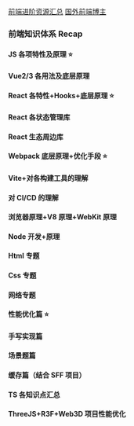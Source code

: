 [前端进阶资源汇总](https://github.com/brickspert/blog/issues/2)
[国外前端博主](https://github.com/brickspert/blog/issues/3)

### 前端知识体系 Recap

#### JS 各项特性及原理 ⭐️

#### Vue2/3 各用法及底层原理

#### React 各特性+Hooks+底层原理 ⭐️

#### React 各状态管理库

#### React 生态周边库

#### Webpack 底层原理+优化手段 ⭐️

#### Vite+对各构建工具的理解

#### 对 CI/CD 的理解

#### 浏览器原理+V8 原理+WebKit 原理

#### Node 开发+原理

#### Html 专题

#### Css 专题

#### 网络专题

#### 性能优化篇 ⭐️

#### 手写实现篇

#### 场景题篇

#### 缓存篇（结合 SFF 项目）

#### TS 各知识点汇总

#### ThreeJS+R3F+Web3D 项目性能优化
